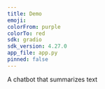 ```yaml
---
title: Demo
emoji:  
colorFrom: purple
colorTo: red
sdk: gradio
sdk_version: 4.27.0
app_file: app.py
pinned: false
---
```


A chatbot that summarizes text